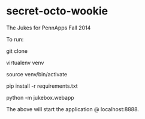 secret-octo-wookie
==================

The Jukes for PennApps Fall 2014

To run:

git clone

virtualenv venv

source venv/bin/activate

pip install -r requirements.txt

python -m jukebox.webapp

The above will start the application @ localhost:8888.
